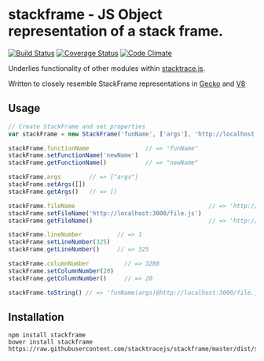 stackframe - JS Object representation of a stack frame. 
==========
[![Build Status](https://travis-ci.org/stacktracejs/stackframe.svg?branch=master)](https://travis-ci.org/stacktracejs/stackframe) [![Coverage Status](https://img.shields.io/coveralls/stacktracejs/stackframe.svg)](https://coveralls.io/r/stacktracejs/stackframe?branch=master) [![Code Climate](https://codeclimate.com/github/stacktracejs/stackframe/badges/gpa.svg)](https://codeclimate.com/github/stacktracejs/stackframe)

Underlies functionality of other modules within [stacktrace.js](http://www.stacktracejs.com).

Written to closely resemble StackFrame representations in [Gecko](http://mxr.mozilla.org/mozilla-central/source/xpcom/base/nsIException.idl#14) and [V8](https://code.google.com/p/v8-wiki/wiki/JavaScriptStackTraceApi)

## Usage
```js
// Create StackFrame and set properties
var stackFrame = new StackFrame('funName', ['args'], 'http://localhost:3000/file.js', 1, 3288);

stackFrame.functionName                // => "funName"
stackFrame.setFunctionName('newName')
stackFrame.getFunctionName()           // => "newName"

stackFrame.args        // => ["args"]
stackFrame.setArgs([])
stackFrame.getArgs()   // => []

stackFrame.fileName                                      // => 'http://localhost:3000/file.min.js'
stackFrame.setFileName('http://localhost:3000/file.js')  
stackFrame.getFileName()                                 // => 'http://localhost:3000/file.js'

stackFrame.lineNumber          // => 1
stackFrame.setLineNumber(325)
stackFrame.getLineNumber()     // => 325

stackFrame.columnNumber          // => 3288
stackFrame.setColumnNumber(20)
stackFrame.getColumnNumber()     // => 20

stackFrame.toString() // => 'funName(args)@http://localhost:3000/file.js:325:20'
```

## Installation
```
npm install stackframe
bower install stackframe
https://raw.githubusercontent.com/stacktracejs/stackframe/master/dist/stackframe.min.js
```
